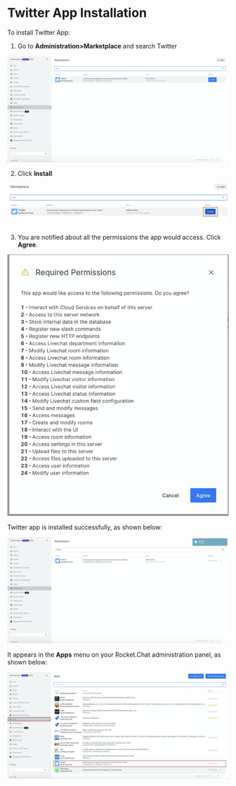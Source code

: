 # Twitter App Installation

 To install Twitter App:

1. Go to **Administration&gt;Marketplace** and search Twitter

![](../../../.gitbook/assets/image%20%28403%29.png)

2. Click **Install**

![](../../../.gitbook/assets/image%20%28402%29.png)

3. You are notified about all the permissions the app would access. Click **Agree**.

![](../../../.gitbook/assets/image%20%28398%29.png)

 Twitter app is installed successfully, as shown below:

![](../../../.gitbook/assets/image%20%28397%29.png)

It appears in the **Apps** menu on your Rocket.Chat administration panel, as shown below:

![](../../../.gitbook/assets/image%20%28405%29.png)

